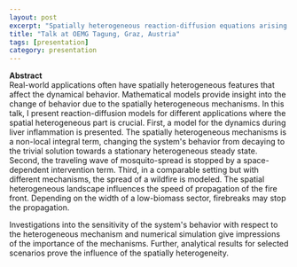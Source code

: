 ```yaml
---
layout: post
excerpt: "Spatially heterogeneous reaction-diffusion equations arising from applications" 
title: "Talk at OEMG Tagung, Graz, Austria"
tags: [presentation]
category: presentation
---
```


<b>Abstract</b><br>
Real-world applications often have spatially heterogeneous features that affect the dynamical behavior. 
Mathematical models provide insight into the change of behavior due to the spatially heterogeneous mechanisms. 
In this talk, I present reaction-diffusion models for different applications where the spatial heterogeneous part is crucial. 
First, a model for the dynamics during liver inflammation is presented. 
The spatially heterogeneous mechanisms is a non-local integral term, changing the system's behavior from decaying to the trivial solution towards a stationary heterogeneous steady state. 
Second, the traveling wave of mosquito-spread is stopped by a space-dependent intervention term. 
Third, in a comparable setting but with different mechanisms, the spread of a wildfire is modeled. 
The spatial heterogeneous landscape influences the speed of propagation of the fire front. 
Depending on the width of a low-biomass sector, firebreaks may stop the propagation.

Investigations into the sensitivity of the system's behavior with respect to the heterogeneous mechanism and numerical simulation give impressions of the importance of the mechanisms. 
Further, analytical results for selected scenarios prove the influence of the spatially heterogeneity. 

